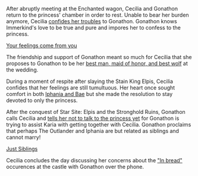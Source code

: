 <!-- title: Wolves Before Harlots -->

After abruptly meeting at the Enchanted wagon, Cecilia and Gonathon return to the princess' chamber in order to rest. Unable to bear her burden anymore, Cecilia [confides her troubles](https://www.youtube.com/live/Icdii90_vSA?t=4770s) to Gonathon. Gonathon knows Immerkind's love to be true and pure and impores her to confess to the princess.

[Your feelings come from you](#embed:https://www.youtube.com/live/Icdii90_vSA?t=4843s)

The friendship and support of Gonathon meant so much for Cecilia that she proposes to Gonathon to be her [best man, maid of honor, and best wolf](https://www.youtube.com/watch?v=Icdii90_vSA&t=5938s) at the wedding.

During a moment of respite after slaying the Stain King Elpis, Cecilia confides that her feelings are still tumultuous. Her heart once sought comfort in both [Iphania and Bae](https://www.youtube.com/watch?v=Icdii90_vSA&t=14096s) but she made the resolution to stay devoted to only the princess.

After the conquest of Star Site: Elpis and the Stronghold Ruins, Gonathon calls Cecilia and [tells her not to talk to the princess yet](https://www.youtube.com/live/Icdii90_vSA?t=17674s) for Gonathon is trying to assist Karia with getting together with Cecilia. Gonathon proclaims that perhaps The Outlander and Iphania are but related as siblings and cannot marry!

[Just Siblings](#embed:https://www.youtube.com/watch?v=Icdii90_vSA&t=18700s)

Cecilia concludes the day discussing her concerns about the ["In bread"](https://www.youtube.com/watch?v=Icdii90_vSA&t=22533s) occurences at the castle with Gonathon over the phone.